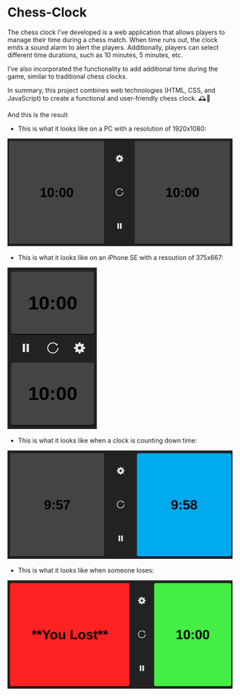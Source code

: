 # Chess-Clock

The chess clock I’ve developed is a web application that allows players to manage their time during a chess match. When time runs out, the clock emits a sound alarm to alert the players. Additionally, players can select different time durations, such as 10 minutes, 5 minutes, etc. 

I’ve also incorporated the functionality to add additional time during the game, similar to traditional chess clocks. 

In summary, this project combines web technologies (HTML, CSS, and JavaScript) to create a functional and user-friendly chess clock. 🕰️👑

And this is the result 

- This is what it looks like on a PC with a resolution of 1920x1080:

![](resources/image-in-pc.png) 

- This is what it looks like on an iPhone SE with a resoution of 375x667:

![](resources/image-in-iPhone-SE.png)

- This is what it looks like when a clock is counting down time:

![](resources/image-clock-counting.png) 

- This is what it looks like when someone loses:

![](resources/image-losing.png)  


